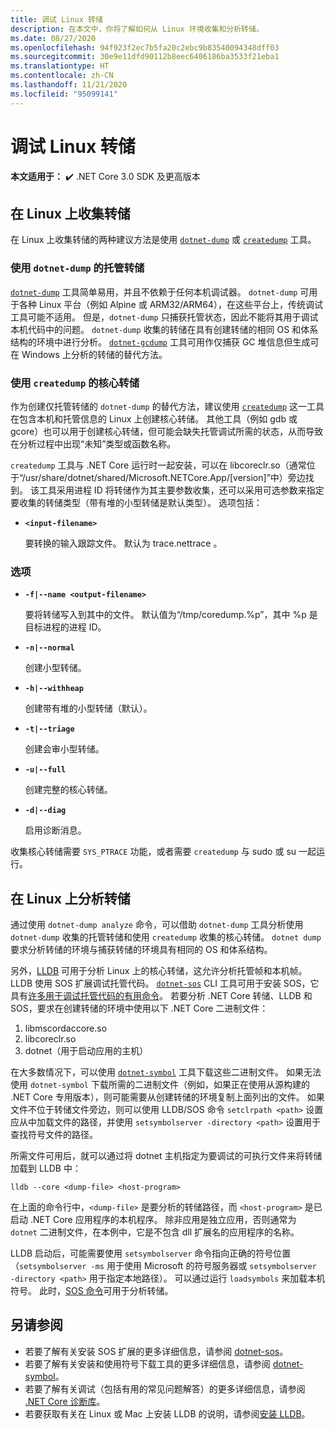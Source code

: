 ```yaml
---
title: 调试 Linux 转储
description: 在本文中，你将了解如何从 Linux 环境收集和分析转储。
ms.date: 08/27/2020
ms.openlocfilehash: 94f923f2ec7b5fa20c2ebc9b83540094348dff03
ms.sourcegitcommit: 30e9e11dfd90112b8eec6406186ba3533f21eba1
ms.translationtype: HT
ms.contentlocale: zh-CN
ms.lasthandoff: 11/21/2020
ms.locfileid: "95099141"
---
```

# <a name="debug-linux-dumps"></a>调试 Linux 转储

**本文适用于：** ✔️ .NET Core 3.0 SDK 及更高版本

## <a name="collect-dumps-on-linux"></a>在 Linux 上收集转储

在 Linux 上收集转储的两种建议方法是使用 [`dotnet-dump`](dotnet-dump.md) 或 [`createdump`](https://github.com/dotnet/runtime/blob/master/docs/design/coreclr/botr/xplat-minidump-generation.md) 工具。

### <a name="managed-dumps-with-dotnet-dump"></a>使用 `dotnet-dump` 的托管转储

[`dotnet-dump`](dotnet-dump.md) 工具简单易用，并且不依赖于任何本机调试器。 `dotnet-dump` 可用于各种 Linux 平台（例如 Alpine 或 ARM32/ARM64），在这些平台上，传统调试工具可能不适用。 但是，`dotnet-dump` 只捕获托管状态，因此不能将其用于调试本机代码中的问题。 `dotnet-dump` 收集的转储在具有创建转储的相同 OS 和体系结构的环境中进行分析。 [`dotnet-gcdump`](dotnet-gcdump.md) 工具可用作仅捕获 GC 堆信息但生成可在 Windows 上分析的转储的替代方法。

### <a name="core-dumps-with-createdump"></a>使用 `createdump` 的核心转储

作为创建仅托管转储的 `dotnet-dump` 的替代方法，建议使用 [`createdump`](https://github.com/dotnet/runtime/blob/master/docs/design/coreclr/botr/xplat-minidump-generation.md) 这一工具在包含本机和托管信息的 Linux 上创建核心转储。 其他工具（例如 gdb 或 gcore）也可以用于创建核心转储，但可能会缺失托管调试所需的状态，从而导致在分析过程中出现“未知”类型或函数名称。

`createdump` 工具与 .NET Core 运行时一起安装，可以在 libcoreclr.so（通常位于“/usr/share/dotnet/shared/Microsoft.NETCore.App/[version]”中）旁边找到。 该工具采用进程 ID 将转储作为其主要参数收集，还可以采用可选参数来指定要收集的转储类型（带有堆的小型转储是默认类型）。 选项包括：

- **`<input-filename>`**

  要转换的输入跟踪文件。 默认为 trace.nettrace  。

### <a name="options"></a>选项

- **`-f|--name <output-filename>`**

  要将转储写入到其中的文件。 默认值为“/tmp/coredump.%p”，其中 %p 是目标进程的进程 ID。

- **`-n|--normal`**

  创建小型转储。

- **`-h|--withheap`**

  创建带有堆的小型转储（默认）。

- **`-t|--triage`**

  创建会审小型转储。

- **`-u|--full`**

  创建完整的核心转储。

- **`-d|--diag`**

  启用诊断消息。

收集核心转储需要 `SYS_PTRACE` 功能，或者需要 `createdump` 与 sudo 或 su 一起运行。

## <a name="analyze-dumps-on-linux"></a>在 Linux 上分析转储

通过使用 `dotnet-dump analyze` 命令，可以借助 `dotnet-dump` 工具分析使用 `dotnet-dump` 收集的托管转储和使用 `createdump` 收集的核心转储。 `dotnet dump` 要求分析转储的环境与捕获转储的环境具有相同的 OS 和体系结构。

另外，[LLDB](https://lldb.llvm.org/) 可用于分析 Linux 上的核心转储，这允许分析托管帧和本机帧。 LLDB 使用 SOS 扩展调试托管代码。 [`dotnet-sos`](dotnet-sos.md) CLI 工具可用于安装 SOS，它具有[许多用于调试托管代码的有用命令](https://github.com/dotnet/diagnostics/blob/master/documentation/sos-debugging-extension.md)。 若要分析 .NET Core 转储、LLDB 和 SOS，要求在创建转储的环境中使用以下 .NET Core 二进制文件：

1. libmscordaccore.so
2. libcoreclr.so
3. dotnet（用于启动应用的主机）

在大多数情况下，可以使用 [`dotnet-symbol`](dotnet-symbol.md) 工具下载这些二进制文件。 如果无法使用 `dotnet-symbol` 下载所需的二进制文件（例如，如果正在使用从源构建的 .NET Core 专用版本），则可能需要从创建转储的环境复制上面列出的文件。 如果文件不位于转储文件旁边，则可以使用 LLDB/SOS 命令 `setclrpath <path>` 设置应从中加载文件的路径，并使用 `setsymbolserver -directory <path>` 设置用于查找符号文件的路径。

所需文件可用后，就可以通过将 dotnet 主机指定为要调试的可执行文件来将转储加载到 LLDB 中：

```console
lldb --core <dump-file> <host-program>
```

在上面的命令行中，`<dump-file>` 是要分析的转储路径，而 `<host-program>` 是已启动 .NET Core 应用程序的本机程序。 除非应用是独立应用，否则通常为 `dotnet` 二进制文件，在本例中，它是不包含 dll 扩展名的应用程序的名称。

LLDB 启动后，可能需要使用 `setsymbolserver` 命令指向正确的符号位置（`setsymbolserver -ms` 用于使用 Microsoft 的符号服务器或 `setsymbolserver -directory <path>` 用于指定本地路径）。 可以通过运行 `loadsymbols` 来加载本机符号。 此时，[SOS 命令](https://github.com/dotnet/diagnostics/blob/master/documentation/sos-debugging-extension.md)可用于分析转储。

## <a name="see-also"></a>另请参阅

- 若要了解有关安装 SOS 扩展的更多详细信息，请参阅 [dotnet-sos](dotnet-sos.md)。
- 若要了解有关安装和使用符号下载工具的更多详细信息，请参阅 [dotnet-symbol](dotnet-symbol.md)。
- 若要了解有关调试（包括有用的常见问题解答）的更多详细信息，请参阅 [.NET Core 诊断库](https://github.com/dotnet/diagnostics/blob/master/documentation/)。
- 若要获取有关在 Linux 或 Mac 上安装 LLDB 的说明，请参阅[安装 LLDB](https://github.com/dotnet/diagnostics/blob/master/documentation/sos.md#getting-lldb)。
